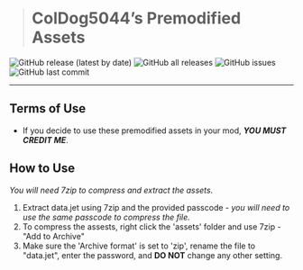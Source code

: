 > # ColDog5044’s Premodified Assets

![GitHub release (latest by date)](https://img.shields.io/github/v/release/ColDogStudios/BMC-Modified-Assets?display_name=release)
![GitHub all releases](https://img.shields.io/github/downloads/ColDogStudios/BMC-Modified-Assets/total)
![GitHub issues](https://img.shields.io/github/issues/ColDogStudios/BMC-Modified-Assets)
![GitHub last commit](https://img.shields.io/github/last-commit/ColDogStudios/BMC-Modified-Assets)

---

## Terms of Use

 - If you decide to use these premodified assets in your mod, ***YOU MUST CREDIT ME***.

## How to Use

*You will need 7zip to compress and extract the assets.*

 1. Extract data.jet using 7zip and the provided passcode - *you will need to use the same passcode to compress the file.*
 2. To compress the assests, right click the 'assets' folder and use 7zip - "Add to Archive"
 3. Make sure the 'Archive format' is set to 'zip', rename the file to "data.jet", enter the password, and **DO NOT** change any other setting.

